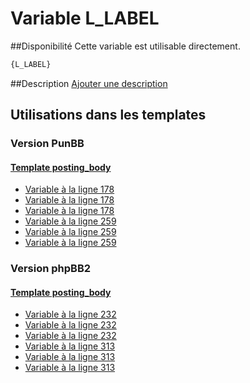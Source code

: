 # Variable L_LABEL

##Disponibilité
Cette variable est utilisable directement.

```html
{L_LABEL}
```

##Description
[Ajouter une description](https://fa-tvars.appspot.com/var/L_LABEL)

## Utilisations dans les templates

### Version PunBB

#### [Template posting_body](punbb/posting_body.md#readme)
* [Variable &agrave; la ligne 178](../punbb/posting_body.tpl#L178)
* [Variable &agrave; la ligne 178](../punbb/posting_body.tpl#L178)
* [Variable &agrave; la ligne 178](../punbb/posting_body.tpl#L178)
* [Variable &agrave; la ligne 259](../punbb/posting_body.tpl#L259)
* [Variable &agrave; la ligne 259](../punbb/posting_body.tpl#L259)
* [Variable &agrave; la ligne 259](../punbb/posting_body.tpl#L259)

### Version phpBB2

#### [Template posting_body](subsilver/posting_body.md#readme)
* [Variable &agrave; la ligne 232](../subsilver/posting_body.tpl#L232)
* [Variable &agrave; la ligne 232](../subsilver/posting_body.tpl#L232)
* [Variable &agrave; la ligne 232](../subsilver/posting_body.tpl#L232)
* [Variable &agrave; la ligne 313](../subsilver/posting_body.tpl#L313)
* [Variable &agrave; la ligne 313](../subsilver/posting_body.tpl#L313)
* [Variable &agrave; la ligne 313](../subsilver/posting_body.tpl#L313)